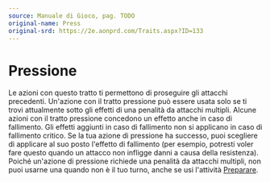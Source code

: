 ```yaml
---
source: Manuale di Gioco, pag. TODO
original-name: Press
original-srd: https://2e.aonprd.com/Traits.aspx?ID=133
---
```


# Pressione

Le azioni con questo tratto ti permettono di proseguire gli attacchi precedenti.
Un'azione con il tratto pressione può essere usata solo se ti trovi attualmente
sotto gli effetti di una penalità da attacchi multipli. Alcune azioni con il
tratto pressione concedono un effetto anche in caso di fallimento. Gli effetti
aggiunti in caso di fallimento non si applicano in caso di fallimento critico.
Se la tua azione di pressione ha successo, puoi scegliere di applicare al suo
posto l'effetto di fallimento (per esempio, potresti voler fare questo quando un
attacco non infligge danni a causa della resistenza). Poiché un'azione di
pressione richiede una penalità da attacchi multipli, non puoi usarne una quando
non è il tuo turno, anche se usi l'attività [Preparare](/azioni/preparare).
